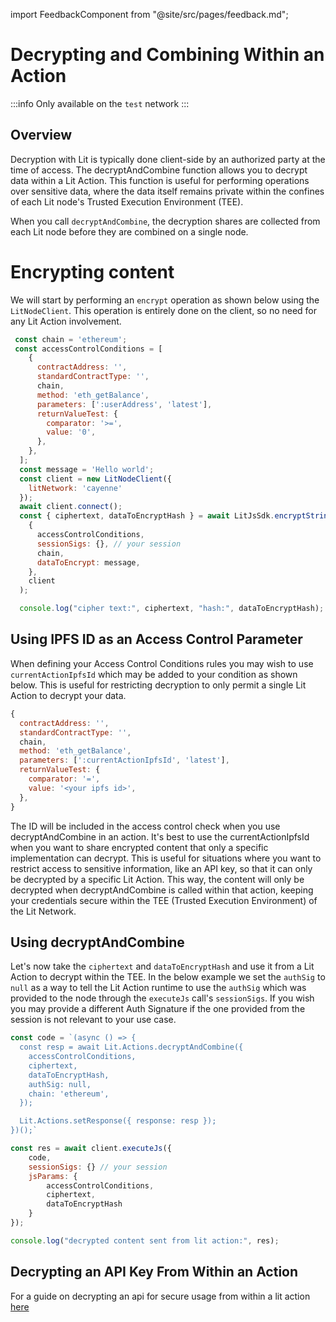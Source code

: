 import FeedbackComponent from "@site/src/pages/feedback.md";

# Decrypting and Combining Within an Action

:::info
Only available on the `test` network
:::

## Overview

Decryption with Lit is typically done client-side by an authorized party at the time of access. The decryptAndCombine function allows you to decrypt data within a Lit Action. This function is useful for performing operations over sensitive data, where the data itself remains private within the confines of each Lit node's Trusted Execution Environment (TEE).

When you call `decryptAndCombine`, the decryption shares are collected from each Lit node before they are combined on a single node.


# Encrypting content
We will start by performing an `encrypt` operation as shown below using the `LitNodeClient`. This operation is entirely done on the client, so no need for any Lit Action involvement.

```js
 const chain = 'ethereum';
 const accessControlConditions = [
    {
      contractAddress: '',
      standardContractType: '',
      chain,
      method: 'eth_getBalance',
      parameters: [':userAddress', 'latest'],
      returnValueTest: {
        comparator: '>=',
        value: '0',
      },
    },
  ];
  const message = 'Hello world';
  const client = new LitNodeClient({
    litNetwork: 'cayenne'
  });
  await client.connect();
  const { ciphertext, dataToEncryptHash } = await LitJsSdk.encryptString(
    {
      accessControlConditions,
      sessionSigs: {}, // your session
      chain,
      dataToEncrypt: message,
    },
    client
  );

  console.log("cipher text:", ciphertext, "hash:", dataToEncryptHash);
```

## Using IPFS ID as an Access Control Parameter
When defining your Access Control Conditions rules you may wish to use `currentActionIpfsId` which may be added to your condition as shown below. This is useful for restricting decryption to only permit a single Lit Action to decrypt your data.

```js
{
  contractAddress: '',
  standardContractType: '',
  chain,
  method: 'eth_getBalance',
  parameters: [':currentActionIpfsId', 'latest'],
  returnValueTest: {
    comparator: '=',
    value: '<your ipfs id>',
  },
}
```

The ID will be included in the access control check when you use decryptAndCombine in an action. It's best to use the currentActionIpfsId when you want to share encrypted content that only a specific implementation can decrypt. This is useful for situations where you want to restrict access to sensitive information, like an API key, so that it can only be decrypted by a specific Lit Action. This way, the content will only be decrypted when decryptAndCombine is called within that action, keeping your credentials secure within the TEE (Trusted Execution Environment) of the Lit Network.

## Using decryptAndCombine

Let's now take the `ciphertext` and `dataToEncryptHash` and use it from a Lit Action to decrypt within the TEE.
In the below example we set the `authSig` to `null` as a way to tell the Lit Action runtime to use the `authSig` which was provided to the node through the `executeJs` call's `sessionSigs`.
If you wish you may provide a different Auth Signature if the one provided from the session is not relevant to your use case. 
```js
const code = `(async () => {
  const resp = await Lit.Actions.decryptAndCombine({
    accessControlConditions,
    ciphertext,
    dataToEncryptHash,
    authSig: null,
    chain: 'ethereum',
  });

  Lit.Actions.setResponse({ response: resp });
})();`

const res = await client.executeJs({
    code,
    sessionSigs: {} // your session
    jsParams: {
        accessControlConditions,
        ciphertext,
        dataToEncryptHash
    }
});

console.log("decrypted content sent from lit action:", res);
```


## Decrypting an API Key From Within an Action
For a guide on decrypting an api for secure usage from within a lit action [here](https://github.com/LIT-Protocol/developer-guides-code/tree/master/decrypt-api-key-in-action)